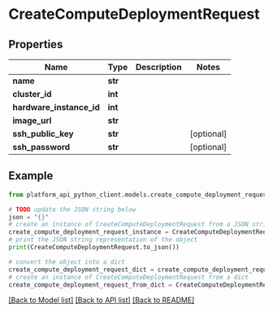 # CreateComputeDeploymentRequest


## Properties

Name | Type | Description | Notes
------------ | ------------- | ------------- | -------------
**name** | **str** |  | 
**cluster_id** | **int** |  | 
**hardware_instance_id** | **int** |  | 
**image_url** | **str** |  | 
**ssh_public_key** | **str** |  | [optional] 
**ssh_password** | **str** |  | [optional] 

## Example

```python
from platform_api_python_client.models.create_compute_deployment_request import CreateComputeDeploymentRequest

# TODO update the JSON string below
json = "{}"
# create an instance of CreateComputeDeploymentRequest from a JSON string
create_compute_deployment_request_instance = CreateComputeDeploymentRequest.from_json(json)
# print the JSON string representation of the object
print(CreateComputeDeploymentRequest.to_json())

# convert the object into a dict
create_compute_deployment_request_dict = create_compute_deployment_request_instance.to_dict()
# create an instance of CreateComputeDeploymentRequest from a dict
create_compute_deployment_request_from_dict = CreateComputeDeploymentRequest.from_dict(create_compute_deployment_request_dict)
```
[[Back to Model list]](../README.md#documentation-for-models) [[Back to API list]](../README.md#documentation-for-api-endpoints) [[Back to README]](../README.md)


